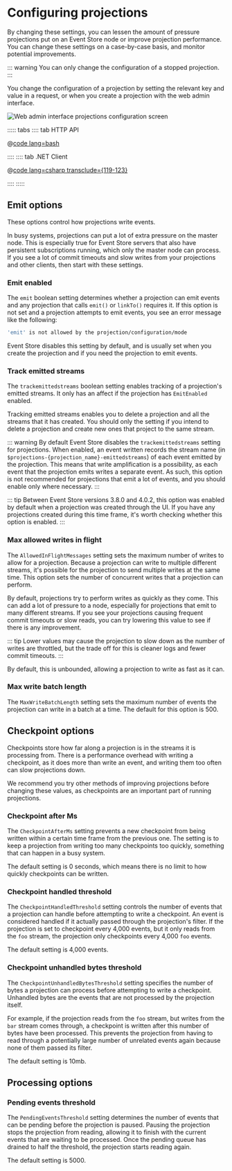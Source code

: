 # Configuring projections

<!-- TODO: And how do you change them? UI, .NET, HTTP etc -->

By changing these settings, you can lessen the amount of pressure projections put on an Event Store node or improve projection performance. You can change these settings on a case-by-case basis, and monitor potential improvements.

::: warning
You can only change the configuration of a stopped projection.
:::

You change the configuration of a projection by setting the relevant key and value in a request, or when you create a projection with the web admin interface.

![Web admin interface projections configuration screen](/v5/images/wai-projection-config.jpg)

::::: tabs
:::: tab HTTP API

<!-- TODO: Further explanation here -->

@[code lang=bash](docs/v5/code-examples/getting-started/create-projection.sh)

::::
:::: tab .NET Client

<!-- TODO: Further explanation here -->

@[code lang=csharp transclude={119-123}](docs/clients/dotnet/5.0.8/code-examples/DocsExample/Program.cs)

::::
:::::

## Emit options

These options control how projections write events.

In busy systems, projections can put a lot of extra pressure on the master node. This is especially true for Event Store servers that also have persistent subscriptions running, which only the master node can process. If you see a lot of commit timeouts and slow writes from your projections and other clients, then start with these settings.

### Emit enabled

The `emit` boolean setting determines whether a projection can emit events and any projection that calls `emit()` or `linkTo()` requires it. If this option is not set and a projection attempts to emit events, you see an error message like the following:

<!-- TODO: Is it emit or emitenabled? Or are .NET and HTTP different -->

```bash
'emit' is not allowed by the projection/configuration/mode
```

Event Store disables this setting by default, and is usually set when you create the projection and if you need the projection to emit events.

### Track emitted streams

The `trackemittedstreams` boolean setting enables tracking of a projection's emitted streams. It only has an affect if the projection has `EmitEnabled` enabled.

Tracking emitted streams enables you to delete a projection and all the streams that it has created. You should only the setting if you intend to delete a projection and create new ones that project to the same stream.

::: warning
By default Event Store disables the `trackemittedstreams` setting for projections. When enabled, an event written records the stream name (in `$projections-{projection_name}-emittedstreams`) of each event emitted by the projection. This means that write amplification is a possibility, as each event that the projection emits writes a separate event. As such, this option is not recommended for projections that emit a lot of events, and you should enable only where necessary.
:::

::: tip
Between Event Store versions 3.8.0 and 4.0.2, this option was enabled by default when a projection was created through the UI. If you have any projections created during this time frame, it's worth checking whether this option is enabled.
:::

### Max allowed writes in flight

<!-- TODO: Why is this not in the GUI for new projection? -->

<!-- TODO: Is the setting name correct? Especially in HTTP -->

The `AllowedInFlightMessages` setting sets the maximum number of writes to allow for a projection. Because a projection can write to multiple different streams, it's possible for the projection to send multiple writes at the same time. This option sets the number of concurrent writes that a projection can perform.

By default, projections try to perform writes as quickly as they come. This can add a lot of pressure to a node, especially for projections that emit to many different streams. If you see your projections causing frequent commit timeouts or slow reads, you can try lowering this value to see if there is any improvement.

::: tip
Lower values may cause the projection to slow down as the number of writes are throttled, but the trade off for this is cleaner logs and fewer commit timeouts.
:::

By default, this is unbounded, allowing a projection to write as fast as it can.

### Max write batch length

<!-- TODO: Why is this not in the GUI for new projection? -->

<!-- TODO: Is the setting name correct? Especially in HTTP -->

The `MaxWriteBatchLength` setting sets the maximum number of events the projection can write in a batch at a time.
The default for this option is 500.

## Checkpoint options

Checkpoints store how far along a projection is in the streams it is processing from. There is a performance overhead with writing a checkpoint, as it does more than write an event, and writing them too often can slow projections down.

We recommend you try other methods of improving projections before changing these values, as checkpoints are an important part of running projections.

### Checkpoint after Ms

The `CheckpointAfterMs` setting prevents a new checkpoint from being written within a certain time frame from the previous one.
The setting is to keep a projection from writing too many checkpoints too quickly, something that can happen in a busy system.

The default setting is 0 seconds, which means there is no limit to how quickly checkpoints can be written.

### Checkpoint handled threshold

The `CheckpointHandledThreshold` setting controls the number of events that a projection can handle before attempting to write a checkpoint. An event is considered handled if it actually passed through the projection's filter. If the projection is set to checkpoint every 4,000 events, but it only reads from the `foo` stream, the projection only checkpoints every 4,000 `foo` events.

The default setting is 4,000 events.

### Checkpoint unhandled bytes threshold

The `CheckpointUnhandledBytesThreshold` setting specifies the number of bytes a projection can process before attempting to write a checkpoint. Unhandled bytes are the events that are not processed by the projection itself.

For example, if the projection reads from the `foo` stream, but writes from the `bar` stream comes through, a checkpoint is written after this number of bytes have been processed. This prevents the projection from having to read through a potentially large number of unrelated events again because none of them passed its filter.

The default setting is 10mb.

## Processing options

### Pending events threshold

The `PendingEventsThreshold` setting determines the number of events that can be pending before the projection is paused.
Pausing the projection stops the projection from reading, allowing it to finish with the current events that are waiting to be processed. Once the pending queue has drained to half the threshold, the projection starts reading again.

The default setting is 5000.
